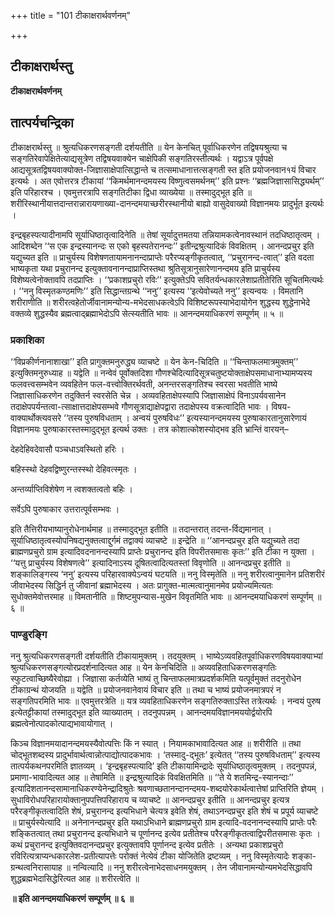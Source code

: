 +++
title = "101 टीकाक्षरार्थवर्णनम्"

+++


## टीकाक्षरार्थस्तु

**टीकाक्षरार्थवर्णनम्**

## **तात्पर्यचन्द्रिका**

टीकाक्षरार्थस्तु ॥ श्रुत्यधिकरणसङ्गती दर्शयतीति ॥ येन केनचित् पूर्वाधिकरणेन तद्विषयश्रुत्या च सङ्गतिरेवापेक्षितेत्याद्यसूत्रेण तद्विषयवाक्येन चाक्षेपिकी सङ्गतिरस्तीत्यर्थः । यद्वाऽत्र पूर्वपक्षे आद्यसूत्रतद्विषयवाक्योक्त-जिज्ञासाक्षेपात्सिद्धान्ते च तत्समाधानात्तत्सङ्गती स्त इति प्रयोजनवान१यं विचार इत्यर्थः । अत एवोत्तरत्र टीकायां ‘‘किमर्थमानन्दमयस्य विष्णुत्वसमर्थनम्’’ इति प्रश्नः ‘‘ब्रह्मजिज्ञासासिद्ध्यर्थम्’’ इति परिहारश्च । एवमुत्तरत्रापि सङ्गतिटीका द्विधा व्याख्येया ॥ तस्मादुद्भूत इति ॥ शरीरिस्थानीयात्तदान्तरान्नारायणाख्या-दानन्दमयाच्छरीरस्थानीयो बाह्यो वासुदेवाख्यो विज्ञानमयः प्रादुर्भूत इत्यर्थः ।

इन्द्रबृहस्पत्यादीनामपि सूर्याधिष्ठातृत्वादिनेति ॥ तेषां सूर्यादुत्तमतया तन्नियामकत्वेनावस्थानं तदधिष्ठातृत्वम् । आदिशब्देन ‘‘स एक इन्द्रस्यानन्दः स एको बृहस्पतेरानन्दः’’ इतीन्द्रश्रुत्यादिकं विवक्षितम् । आनन्दप्रचुर इति यद्युच्यत इति ॥ प्राचुर्यस्य विशेषणतायामनानन्दाप्राप्तेः परैरप्यङ्गीकृतत्वात्, ‘‘प्रचुरानन्द-त्वात्’’ इति वदता भाष्यकृता यथा प्रचुरानन्द इत्युक्तावनानन्दाप्राप्तिस्तथा श्रुतिसूत्रानुसारेणानन्दमय इति प्राचुर्यस्य विशेष्यत्वेनोक्तावपि तदप्राप्तिः । ‘‘प्रकाशप्रचुरो रविः’’ इत्युक्तेऽपि सवितर्यन्धकारलेशाप्रतीतेरिति सूचितमित्यर्थः । ‘‘ननु विस्मृतकण्ठमणिः’’ इति सिद्धान्तग्रन्थे ‘‘ननु’’ इत्यस्य ‘‘इत्येवोच्यते ननु’’ इत्यन्वयः । विमतानि शरीराणीति ॥ शरीरत्वहेतोर्जीवानामन्योन्य-मभेदसाधकत्वेऽपि विशिष्टरूपस्याभेदायोगेन शुद्धस्य शुद्धेनाभेदे वक्तव्ये शुद्धस्यैव ब्रह्मत्वाद्ब्रह्माभेदोऽपि सेत्स्यतीति भावः ॥ आनन्दमयाधिकरणं सम्पूर्णम् ॥ ५ ॥

### **प्रकाशिका**

‘‘विप्रकीर्णनानाशाखा’’ इति प्रागुक्तमनुरुद्ध्य व्याचष्टे ॥ येन केन-चिदिति ॥ ‘‘चिन्ताफलमात्रमुक्तम्’’ इत्युक्तिमनुरुध्याह ॥ यद्वेति ॥ नन्वेवं पूर्वोक्तदिशा गौणश्चेदित्यादिसूत्रचतुष्टयोक्ताक्षेपसमाधानाभ्यामप्यस्य फलवत्त्वसम्भवेन व्यवहितेन फल-वत्त्वोक्तिरर्थवती, अनन्तरसङ्गतिश्च स्वरसा भवतीति भाष्ये जिज्ञासाधिकरणेन तदुक्तिर्न स्वरसेति चेन्न । अव्यवहिताक्षेपस्यापि जिज्ञासाक्षेपं विनाऽपर्यवसानेन तदाक्षेपपर्यन्तत्वा-त्साक्षात्तदाक्षेपसम्भवे गौणसूत्राद्याक्षेपद्वारा तदाक्षेपस्य वक्रत्वादिति भावः । विषय-वाक्यार्थोक्त्यवसरे ‘‘तस्य पुरुषविधताम् । अन्वयं पुरुषविधः’’ इत्यस्यानन्दमयस्य पुरुषाकारतानुसारेणायं विज्ञानमयः पुरुषाकारस्तस्मादुद्भूत इत्यर्थ उक्तः । तत्र कोशात्कोशस्योद्भव इति भ्रान्तिं वारयन्–

देहदेहिवदेवासौ पञ्चधाऽवस्थितो हरिः ।

बहिस्स्थो देहवद्विष्णुरन्तस्स्थो देहिवत्स्मृतः ।

अन्तर्व्याप्तिविशेषेण न त्वशक्तत्वतो बहिः ।

सर्वेऽपि पुरुषाकार उत्तरात्पूर्वसम्भवः ।

इति तैत्तिरीयभाष्यानुरोधेनार्थमाह ॥ तस्मादुद्भूत इतीति ॥ तदान्तरात् तदन्त-र्विद्यमानात् । सूर्याधिष्ठातृत्वस्योपनिषद्यनुक्तत्वाद्दुर्गमं तद्वाक्यं व्याचष्टे ॥ इन्द्रेति ॥ ‘‘आनन्दप्रचुर इति यद्युच्यते तदा ब्राह्मणप्रचुरो ग्राम इत्यादिवदनानन्दस्यापि प्राप्तेः प्रचुरानन्द इति विपरीतसमासः कृतः’’ इति टीका न युक्ता । ‘‘यत्तु प्राचुर्यस्य विशेषणत्वे’’ इत्यादिनाऽस्य दूषितत्वादित्यतस्तां विवृणोति ॥ आनन्दप्रचुर इतीति ॥ शङ्कालिङ्गस्य ‘ननु’ इत्यस्य परिहारवाक्येऽन्वयं घटयति ॥ ननु विस्मृतेति ॥ ननु शरीरत्वानुमानेन प्रतिशरीरं जीवाभेदस्य सिद्धिर्न तु जीवानां ब्रह्माभेदस्य । अतः प्रागुक्त-मात्मत्वानुमानमेव प्रयोज्यमित्यतः सुधोक्तमेवोत्तरमाह ॥ विमतानीति ॥ शिष्टमुपन्यास-मुखेन विवृतमिति भावः ॥ आनन्दमयाधिकरणं सम्पूर्णम् ॥ ६ ॥

### **पाण्डुरङ्गि**

ननु श्रुत्यधिकरणसङ्गती दर्शयतीति टीकायामुक्तम् । तदयुक्तम् । भाष्येऽव्यवहितपूर्वाधिकरणविषयवाक्याभ्यां श्रुत्यधिकरणसङ्गत्योरप्रदर्शनादित्यत आह ॥ येन केनचिदिति ॥ अव्यवहिताधिकरणसङ्गतिः स्फुटत्वाच्छिष्यैरेवोह्या । जिज्ञासा कर्तव्येति भाष्यं तु चिन्ताफलमात्रप्रदर्शकमिति यत्पूर्वमुक्तं तदनुरोधेन टीकाग्रन्थं योजयति ॥ यद्वेति ॥ प्रयोजनवानेवायं विचार इति ॥ तथा च भाष्यं प्रयोजनमात्रपरं न सङ्गतिपरमिति भावः ॥ एवमुत्तरत्रेति ॥ यत्र व्यवहिताधिकरणेन सङ्गतिरुक्ताऽस्ति तत्रेत्यर्थः । नन्वयं पुरुष इत्येतट्टीकायां तस्मादुद्भूत इति व्याख्यातम् । तदनुपपन्नम् । आनन्दमयविज्ञानमययोर्द्वयोरपि ब्रह्मत्वेनोत्पादकोत्पाद्यभावायोगात् ।

किञ्च विज्ञानमयादानन्दमयस्यैवोत्पत्तिः किं न स्यात् । नियामकाभावादित्यत आह ॥ शरीरीति ॥ तथा चोद्भूतशब्दस्य प्रादुर्भावार्थत्वान्नोत्पाद्योत्पादकभावः । ‘तस्मादु-द्भूतः’ इत्येतत् ‘‘तस्य पुरुषविधताम्’’ इत्यस्य तात्पर्यकथनपरमिति ज्ञातव्यम् । ‘इन्द्रबृहस्पत्यादि’ इति टीकायामिन्द्रादेः सूर्याधिष्ठातृत्वमुक्तम् । तदनुपपन्नं, प्रमाणा-भावादित्यत आह ॥ तेषामिति ॥ इन्द्रश्रुत्यादिकं विवक्षितमिति ॥ ‘‘ते ये शतमिन्द्र-स्यानन्दाः’’ इत्यादिशतानन्दसामानाधिकरण्येनेन्द्रादिश्रुतेः श्रवणाच्छतानन्दानन्दमय-शब्दयोरेकार्थत्वात्तेषां प्राप्तिरिति ज्ञेयम् । सुधाविरोधपरिहारायोक्तानुपपत्तिपरिहाराय च व्याचष्टे ॥ आनन्दप्रचुर इतीति ॥ आनन्दप्रचुर इत्यत्र परैरङ्गीकृतत्वादिति शेषं, प्रचुरानन्द इत्यभिधाने चेत्यत्र इवेति शेषं, तथाऽनन्दप्रचुर इति शेषं च प्रपूर्य व्याचष्टे ॥ प्राचुर्यस्येत्यादि ॥ अनेनानन्दप्रचुर इति यथाऽभिधाने ब्राह्मणप्रचुरो ग्राम इत्यादि-वदनानन्दस्यापि प्राप्तेः परैः शङ्कितत्वात् तथा प्रचुरानन्द इत्यभिधाने च पूर्णानन्द इत्येव प्रतीतेश्च परैरङ्गीकृतत्वाद्विपरीतसमासः कृतः । कथं प्रचुरानन्द इत्युक्तिवदानन्दप्रचुर इत्युक्तावपि पूर्णानन्द इत्येव प्रतीतेः । अन्यथा प्रकाशप्रचुरो रविरित्यत्राप्यन्धकारलेश-प्रतीत्यापत्तेः परोक्तं नेत्येवं टीका योजितेति द्रष्टव्यम् । ननु विस्मृतेत्यादेः शङ्का-ग्रन्थत्वनिरासायाह ॥ नन्वित्यादि ॥ ननु शरीरत्वेनाभेदसाधनमयुक्तम् । तेन जीवानामन्योन्यमभेदसिद्धावपि शुद्धब्रह्मभेदासिद्धेरित्यत आह ॥ शरीरत्वेति ॥

**॥ इति आनन्दमयाधिकरणं सम्पूर्णम् ॥ ६ ॥**

